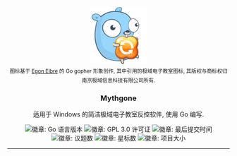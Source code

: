 <div align="center">
  <a href="#"><img src="docs/mythgone128.png" alt="Mythgone 图标" width="128" height="128"></a>
  <br><sub>图标基于 <a href="https://egonelbre.com/">Egon Elbre</a> 的 Go gopher 形象创作, 其中引用的极域电子教室图标, 其版权与商标权归南京极域信息科技有限公司所有.</sub>
  <h3 align="center">Mythgone</h3>
  <p>适用于 Windows 的简洁极域电子教室反控软件, 使用 Go 编写.</p>
  <img alt="徽章: Go 语言版本" src="https://img.shields.io/github/go-mod/go-version/dotcubecn/mythgone?style=flat-square">
  <img alt="徽章: GPL 3.0 许可证" src="https://img.shields.io/github/license/dotcubecn/mythgone?style=flat-square">
  <img alt="徽章: 最后提交时间" src="https://img.shields.io/github/last-commit/dotcubecn/mythgone?style=flat-square">
  <img alt="徽章: 议题数" src="https://img.shields.io/github/issues/dotcubecn/mythgone?style=flat-square">
  <img alt="徽章: 星标数" src="https://img.shields.io/github/stars/dotcubecn/mythgone?style=flat-square">
  <img alt="徽章: 项目大小" src="https://img.shields.io/github/repo-size/dotcubecn/mythgone?style=flat-square&label=size">
</div>

---

